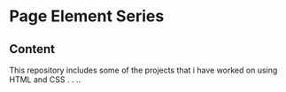 # Page Element Series
## Content
This repository includes some of the projects that i have worked on using HTML and CSS
.
.
..
